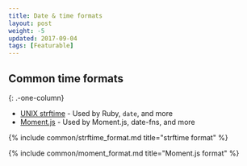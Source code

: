 ```yaml
---
title: Date & time formats
layout: post
weight: -5
updated: 2017-09-04
tags: [Featurable]
---
```


## Common time formats
{: .-one-column}

- [UNIX strftime](./strftime) - Used by Ruby, `date`, and more
- [Moment.js](./moment#formatting) - Used by Moment.js, date-fns, and more

{% include common/strftime_format.md title="strftime format" %}

{% include common/moment_format.md title="Moment.js format" %}
